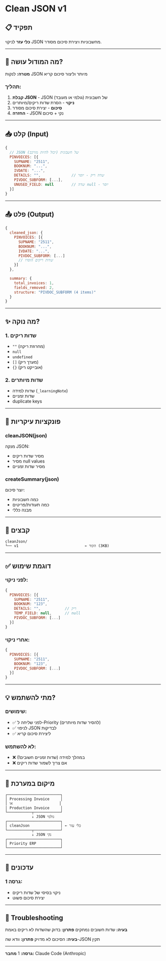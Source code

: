 # Clean JSON v1

## 📋 תפקיד

**כלי עזר** לניקוי JSON מחשבוניות ויצירת סיכום מסודר.

---

## 🎯 מה המודול עושה?

**מטרה:** לנקות JSON מיותר וליצור סיכום קריא

### תהליך:
1. **קבלת JSON** - JSON של חשבונית (גולמי או מעובד)
2. **ניקוי** - הסרת שדות ריקים/מיותרים
3. **סיכום** - יצירת סיכום מסודר
4. **החזרה** - JSON נקי + סיכום

---

## 📥 קלט (Input)

```javascript
{
  // JSON של חשבונית (יכול להיות מורכב)
  PINVOICES: [{
    SUPNAME: "2511",
    BOOKNUM: "...",
    IVDATE: "...",
    DETAILS: "",              // שדה ריק - יוסר
    PIVDOC_SUBFORM: [...],
    UNUSED_FIELD: null        // שדה null - יוסר
  }]
}
```

---

## 📤 פלט (Output)

```javascript
{
  cleaned_json: {
    PINVOICES: [{
      SUPNAME: "2511",
      BOOKNUM: "...",
      IVDATE: "...",
      PIVDOC_SUBFORM: [...]
      // שדות ריקים הוסרו
    }]
  },

  summary: {
    total_invoices: 1,
    fields_removed: 2,
    structure: "PIVDOC_SUBFORM (4 items)"
  }
}
```

---

## ✨ מה נוקה?

### 1. **שדות ריקים**
- `""` (מחרוזת ריקה)
- `null`
- `undefined`
- `[]` (מערך ריק)
- `{}` (אובייקט ריק)

### 2. **שדות מיותרים**
- שדות למידה (`_learningNote`)
- שדות זמניים
- duplicate keys

---

## 🔧 פונקציות עיקריות

### **cleanJSON(json)**
מנקה JSON:
- מסיר שדות ריקים
- מסיר null values
- מסיר שדות זמניים

### **createSummary(json)**
יוצר סיכום:
- כמה חשבוניות
- כמה תעודות/פריטים
- מבנה כללי

---

## 📂 קבצים

```
cleanJson/
└── v1                              ← הקוד (3KB)
```

---

## ✅ דוגמת שימוש

### לפני ניקוי:
```javascript
{
  PINVOICES: [{
    SUPNAME: "2511",
    BOOKNUM: "123",
    DETAILS: "",           // ריק
    TEMP_FIELD: null,      // null
    PIVDOC_SUBFORM: [...]
  }]
}
```

### אחרי ניקוי:
```javascript
{
  PINVOICES: [{
    SUPNAME: "2511",
    BOOKNUM: "123",
    PIVDOC_SUBFORM: [...]
  }]
}
```

---

## 💡 מתי להשתמש?

### **שימושים:**
- ✅ לפני שליחה ל-Priority (להסיר שדות מיותרים)
- ✅ לניפוי JSON לבדיקות
- ✅ ליצירת סיכום קריא

### **לא להשתמש:**
- ❌ במהלך למידה (שדות זמניים חשובים!)
- ❌ אם צריך לשמור שדות ריקים

---

## 🔄 מיקום במערכת

```
┌────────────────────────┐
│ Processing Invoice     │
│ או                     │
│ Production Invoice     │
└───────────┬────────────┘
            ↓ JSON גולמי
┌────────────────────────┐
│ cleanJson              │ ← כלי עזר
└───────────┬────────────┘
            ↓ JSON נקי
┌────────────────────────┐
│ Priority ERP           │
└────────────────────────┘
```

---

## 📝 עדכונים

### **גרסה 1:**
- ניקוי בסיסי של שדות ריקים
- יצירת סיכום פשוט

---

## 🐛 Troubleshooting

**בעיה:** שדות חשובים נמחקים
**פתרון:** בדוק שהשדות לא ריקים באמת

**בעיה:** הסיכום לא מדויק
**פתרון:** וודא שה-JSON תקין

---

**גרסה:** 1
**מחבר:** Claude Code (Anthropic)
